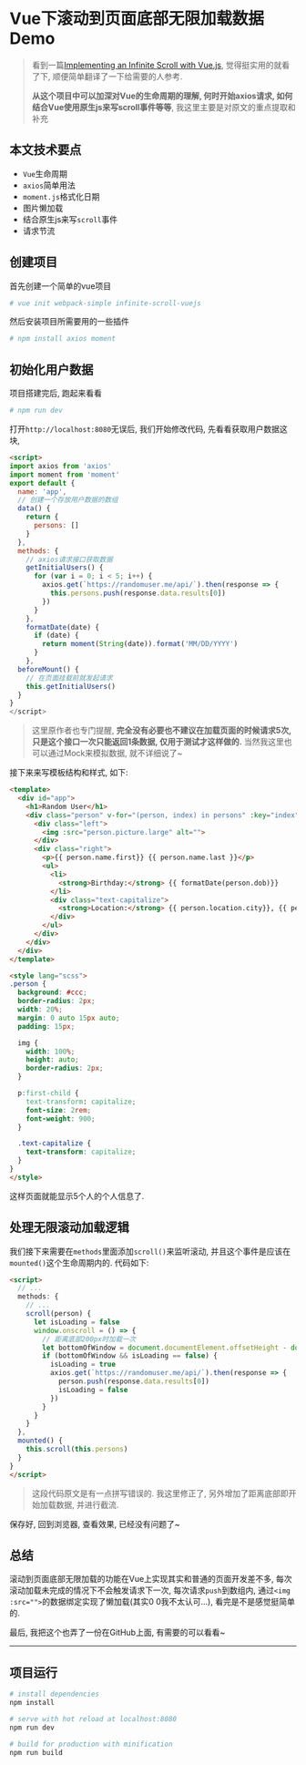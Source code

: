 # Vue下滚动到页面底部无限加载数据Demo

> 看到一篇[Implementing an Infinite Scroll with Vue.js](https://alligator.io/vuejs/implementing-infinite-scroll/), 觉得挺实用的就看了下, 顺便简单翻译了一下给需要的人参考.
>
> **从这个项目中可以加深对Vue的生命周期的理解, 何时开始axios请求, 如何结合Vue使用原生js来写scroll事件等等**, 我这里主要是对原文的重点提取和补充

## 本文技术要点

* `Vue`生命周期
* `axios`简单用法
* `moment.js`格式化日期
* 图片懒加载
* 结合原生js来写`scroll`事件
* 请求节流

## 创建项目

首先创建一个简单的vue项目

```bash
# vue init webpack-simple infinite-scroll-vuejs
```

然后安装项目所需要用的一些插件

```bash
# npm install axios moment
```

## 初始化用户数据

项目搭建完后, 跑起来看看

```bash
# npm run dev
```

打开`http://localhost:8080`无误后, 我们开始修改代码, 先看看获取用户数据这块,

```html
<script>
import axios from 'axios'
import moment from 'moment'
export default {
  name: 'app',
  // 创建一个存放用户数据的数组
  data() {
    return {
      persons: []
    }
  },
  methods: {
    // axios请求接口获取数据
    getInitialUsers() {
      for (var i = 0; i < 5; i++) {
        axios.get(`https://randomuser.me/api/`).then(response => {
          this.persons.push(response.data.results[0])
        })
      }
    },
    formatDate(date) {
      if (date) {
        return moment(String(date)).format('MM/DD/YYYY')
      }
    },
  beforeMount() {
    // 在页面挂载前就发起请求
    this.getInitialUsers()
  }
}
</script>
```

> 这里原作者也专门提醒, **完全没有必要也不建议在加载页面的时候请求5次, 只是这个接口一次只能返回1条数据, 仅用于测试才这样做的.** 当然我这里也可以通过Mock来模拟数据, 就不详细说了~

接下来来写模板结构和样式, 如下:

```html
<template>
  <div id="app">
    <h1>Random User</h1>
    <div class="person" v-for="(person, index) in persons" :key="index">
      <div class="left">
        <img :src="person.picture.large" alt="">
      </div>
      <div class="right">
        <p>{{ person.name.first}} {{ person.name.last }}</p>
        <ul>
          <li>
            <strong>Birthday:</strong> {{ formatDate(person.dob)}}
          </li>
          <div class="text-capitalize">
            <strong>Location:</strong> {{ person.location.city}}, {{ person.location.state }}
          </div>
        </ul>
      </div>
    </div>
  </div>
</template>

<style lang="scss">
.person {
  background: #ccc;
  border-radius: 2px;
  width: 20%;
  margin: 0 auto 15px auto;
  padding: 15px;

  img {
    width: 100%;
    height: auto;
    border-radius: 2px;
  }

  p:first-child {
    text-transform: capitalize;
    font-size: 2rem;
    font-weight: 900;
  }

  .text-capitalize {
    text-transform: capitalize;
  }
}
</style>
```

这样页面就能显示5个人的个人信息了.

## 处理无限滚动加载逻辑

我们接下来需要在`methods`里面添加`scroll()`来监听滚动, 并且这个事件是应该在`mounted()`这个生命周期内的. 代码如下:

```html
<script>
  // ...
  methods: {
    // ...
    scroll(person) {
      let isLoading = false
      window.onscroll = () => {
        // 距离底部200px时加载一次
        let bottomOfWindow = document.documentElement.offsetHeight - document.documentElement.scrollTop - window.innerHeight <= 200
        if (bottomOfWindow && isLoading == false) {
          isLoading = true
          axios.get(`https://randomuser.me/api/`).then(response => {
            person.push(response.data.results[0])
            isLoading = false
          })
        }
      }
    }
  },
  mounted() {
    this.scroll(this.persons)
  }
}
</script>
```

> 这段代码原文是有一点拼写错误的. 我这里修正了, 另外增加了距离底部即开始加载数据, 并进行截流.

保存好, 回到浏览器, 查看效果, 已经没有问题了~

## 总结

滚动到页面底部无限加载的功能在Vue上实现其实和普通的页面开发差不多, 每次滚动加载未完成的情况下不会触发请求下一次, 每次请求`push`到数组内, 通过`<img :src="">`的数据绑定实现了懒加载(其实0 0我不太认可...), 看完是不是感觉挺简单的.

最后, 我把这个也弄了一份在GitHub上面, 有需要的可以看看~

---

## 项目运行

``` bash
# install dependencies
npm install

# serve with hot reload at localhost:8080
npm run dev

# build for production with minification
npm run build
```